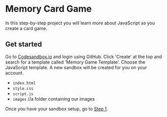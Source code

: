 # Memory Card Game
In this step-by-step project you will learn more about JavaScript as you create a card game.

## Get started

Go to [Codesandbox.io](https://codesandbox.io) and login using GitHub. Click 'Create' at the top and search for a template called 'Memory Game Template'. Choose the JavaScript template. A new sandbox will be created for you on your account.

- `index.html`
- `style.css`
- `script.js`
- `images` //a folder containing our images

Once you have your sandbox setup, go to [Step 1](/step-1).
